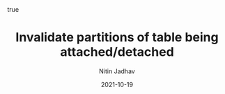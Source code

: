 ---
author: Nitin Jadhav
title: Invalidate partitions of table being attached/detached
date: 2021-10-19
commiturl: "https://github.com/postgres/postgres/commit/d6f1e16c8fe27100e371a15aeeb498faa680ceed"
section: "reviewed"
pin: true
math: true
mermaid: true
---